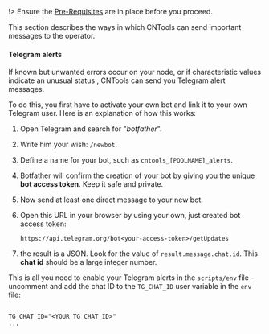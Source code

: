 !> Ensure the [Pre-Requisites](basics.md#pre-requisites) are in place before you proceed.

This section describes the ways in which CNTools can send important messages to the operator.

#### Telegram alerts

If known but unwanted errors occur on your node, or if characteristic values indicate an unusual status , CNTools can send you Telegram alert messages. 

To do this, you first have to activate your own bot and link it to your own Telegram user. Here is an explanation of how this works:

1. Open Telegram and search for "*botfather*".

2. Write him your wish: `/newbot`.

3. Define a name for your bot, such as `cntools_[POOLNAME]_alerts`.

4. Botfather will confirm the creation of your bot by giving you the unique **bot access token**. Keep it safe and private.

5. Now send at least one direct message to your new bot.

6. Open this URL in your browser by using your own, just created bot access token:

   ```
   https://api.telegram.org/bot<your-access-token>/getUpdates
   ```

7. the result is a JSON. Look for the value of `result.message.chat.id`. 
   This **chat id** should be a large integer number.

This is all you need to enable your Telegram alerts in the `scripts/env` file - uncomment and add the chat ID to the `TG_CHAT_ID` user variable in the `env` file:
```
...
TG_CHAT_ID="<YOUR_TG_CHAT_ID>"
...  
```